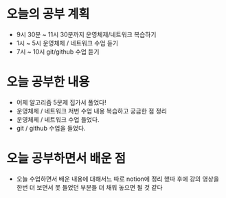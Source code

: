# 오늘의 공부 계획
* 9시 30분 ~ 11시 30분까지 운영체제/네트워크 복습하기
* 1시 ~ 5시 운영체제 / 네트워크 수업 듣기
* 7시 ~ 10시 git/github 수업 듣기

# 오늘 공부한 내용
* 어제 알고리즘 5문제 집가서 풀었다!
* 운영체제 / 네트워크 저번 수업 내용 복습하고 궁금한 점 정리
* 운영체제 / 네트워크 수업 들었다.
* git / github 수업을 들었다.
# 오늘 공부하면서 배운 점

* 오늘 수업하면서 배운 내용에 대해서느 따로 notion에 정리 했따 후에 강의 영상을 한번 더 보면서
못 들었던 부분들 더 채워 놓으면 될 것 같다